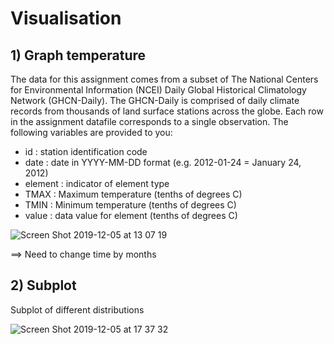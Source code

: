 # Visualisation
## 1) Graph temperature 

The data for this assignment comes from a subset of The National Centers for Environmental Information (NCEI) Daily Global Historical Climatology Network (GHCN-Daily). The GHCN-Daily is comprised of daily climate records from thousands of land surface stations across the globe.
Each row in the assignment datafile corresponds to a single observation.
The following variables are provided to you:

- id : station identification code
- date : date in YYYY-MM-DD format (e.g. 2012-01-24 = January 24, 2012)
- element : indicator of element type
- TMAX : Maximum temperature (tenths of degrees C)
- TMIN : Minimum temperature (tenths of degrees C)
- value : data value for element (tenths of degrees C)


![Screen Shot 2019-12-05 at 13 07 19](https://user-images.githubusercontent.com/55028120/70234147-49c26f80-1760-11ea-9d05-5070c290ccd7.png)


==> Need to change time by months



## 2) Subplot

Subplot of different distributions

![Screen Shot 2019-12-05 at 17 37 32](https://user-images.githubusercontent.com/55028120/70254817-febb5300-1785-11ea-94a1-b1c9e4ecdbbc.png)
